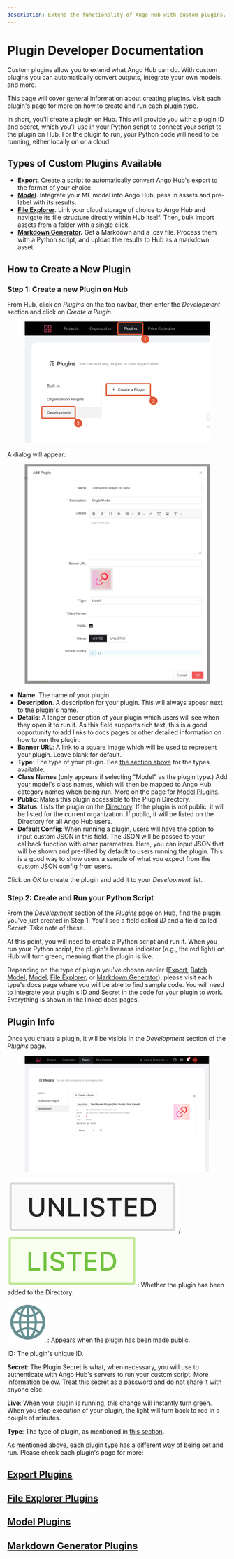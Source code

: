 ```yaml
---
description: Extend the functionality of Ango Hub with custom plugins.
---
```


# Plugin Developer Documentation

Custom plugins allow you to extend what Ango Hub can do. With custom plugins you can automatically convert outputs, integrate your own models, and more.

This page will cover general information about creating plugins. Visit each plugin's page for more on how to create and run each plugin type.

In short, you'll create a plugin on Hub. This will provide you with a plugin ID and secret, which you'll use in your Python script to connect your script to the plugin on Hub. For the plugin to run, your Python code will need to be running, either locally on or a cloud.

## Types of Custom Plugins Available

* [**Export**](export-plugins.md). Create a script to automatically convert Ango Hub's export to the format of your choice.
* [**Model**](batch-model-plugins.md). Integrate your ML model into Ango Hub, pass in assets and pre-label with its results.
* [**File Explorer**](file-explorer-plugins.md). Link your cloud storage of choice to Ango Hub and navigate its file structure directly within Hub itself. Then, bulk import assets from a folder with a single click.
* [**Markdown Generator**](markdown-generator-plugins.md)**.** Get a Markdown and a .csv file. Process them with a Python script, and upload the results to Hub as a markdown asset.

## How to Create a New Plugin

### Step 1: Create a new Plugin on Hub

From Hub, click on _Plugins_ on the top navbar, then enter the _Development_ section and click on _Create a Plugin_.

<figure><img src="../../.gitbook/assets/image (348).png" alt=""><figcaption></figcaption></figure>

A dialog will appear:

<figure><img src="../../.gitbook/assets/image.png" alt=""><figcaption></figcaption></figure>

* **Name**. The name of your plugin.
* **Description**. A description for your plugin. This will always appear next to the plugin's name.
* **Details**: A longer description of your plugin which users will see when they open it to run it. As this field supports rich text, this is a good opportunity to add links to docs pages or other detailed information on how to run the plugin.
* **Banner URL**: A link to a square image which will be used to represent your plugin. Leave blank for default.
* **Type**: The type of your plugin. See [the section above](./#types-of-custom-plugins-available) for the types available.
* **Class Names** (only appears if selecting "Model" as the plugin type.) Add your model's class names, which will then be mapped to Ango Hub category names when being run. More on the page for [Model Plugins](batch-model-plugins.md).
* **Public**: Makes this plugin accessible to the Plugin Directory.
* **Status**: Lists the plugin on the [Directory](../installing-plugins.md). If the plugin is not public, it will be listed for the current organization. If public, it will be listed on the Directory for all Ango Hub users.
* **Default Config**: When running a plugin, users will have the option to input custom JSON in this field. The JSON will be passed to your callback function with other parameters. Here, you can input JSON that will be shown and pre-filled by default to users running the plugin. This is a good way to show users a sample of what you expect from the custom JSON config from users.

Click on _OK_ to create the plugin and add it to your _Development_ list.

### Step 2: Create and Run your Python Script

From the _Development_ section of the _Plugins_ page on Hub, find the plugin you've just created in Step 1. You'll see a field called _ID_ and a field called _Secret_. Take note of these.

At this point, you will need to create a Python script and run it. When you run your Python script, the plugin's liveness indicator (e.g., the red light) on Hub will turn green, meaning that the plugin is live.

Depending on the type of plugin you've chosen earlier ([Export](export-plugins.md), [Batch Model](batch-model-plugins.md), [Model](model-plugins.md), [File Explorer](file-explorer-plugins.md), or [Markdown Generator](markdown-generator-plugins.md)), please visit each type's docs page where you will be able to find sample code. You will need to integrate your plugin's ID and Secret in the code for your plugin to work. Everything is shown in the linked docs pages.

## Plugin Info

Once you create a plugin, it will be visible in the _Development_ section of the _Plugins_ page.

<figure><img src="../../.gitbook/assets/image (312).png" alt=""><figcaption></figcaption></figure>

<img src="../../.gitbook/assets/image (385).png" alt="" data-size="line">/<img src="../../.gitbook/assets/image (307).png" alt="" data-size="line">: Whether the plugin has been added to the Directory.

<img src="../../.gitbook/assets/image (338).png" alt="" data-size="line">: Appears when the plugin has been made public.

**ID:** The plugin's unique ID.

**Secret**: The Plugin Secret is what, when necessary, you will use to authenticate with Ango Hub's servers to run your custom script. More information below. Treat this secret as a password and do not share it with anyone else.

**Live**: When your plugin is running, this change will instantly turn green. When you stop execution of your plugin, the light will turn back to red in a couple of minutes.

**Type**: The type of plugin, as mentioned in [this section](./#types-of-custom-plugins-available).



As mentioned above, each plugin type has a different way of being set and run. Please check each plugin's page for more:

## [Export Plugins](export-plugins.md)

## [File Explorer Plugins](file-explorer-plugins.md)

## [Model Plugins](batch-model-plugins.md)

## [Markdown Generator Plugins](markdown-generator-plugins.md)
